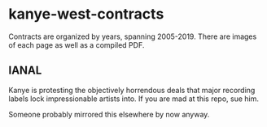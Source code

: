 # kanye-west-contracts

Contracts are organized by years, spanning 2005-2019. There are images of each page as well as a compiled PDF.



## IANAL

Kanye is protesting the objectively horrendous deals that major recording labels lock impressionable artists into. If you are mad at this repo, sue him.

Someone probably mirrored this elsewhere by now anyway.
